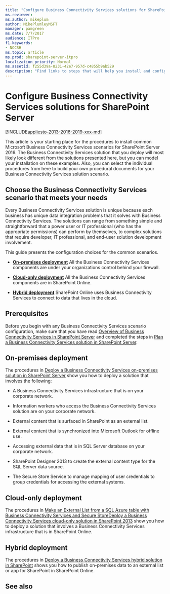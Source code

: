 ```yaml
---
title: "Configure Business Connectivity Services solutions for SharePoint Server"
ms.reviewer: 
ms.author: mikeplum
author: MikePlumleyMSFT
manager: pamgreen
ms.date: 7/7/2017
audience: ITPro
f1.keywords:
- NOCSH
ms.topic: article
ms.prod: sharepoint-server-itpro
localization_priority: Normal
ms.assetid: f255d39a-8231-42e7-957d-c4855b9ab529
description: "Find links to steps that will help you install and configure SharePoint Server Business Connectivity Services (BCS). Choose from on-premises, cloud-only, and hybrid BCS solutions."
---
```


# Configure Business Connectivity Services solutions for SharePoint Server

[!INCLUDE[appliesto-2013-2016-2019-xxx-md](../includes/appliesto-2013-2016-2019-xxx-md.md)]
  
This article is your starting place for the procedures to install common Microsoft Business Connectivity Services scenarios for SharePoint Server 2016. The Business Connectivity Services solution that you deploy will most likely look different from the solutions presented here, but you can model your installation on these examples. Also, you can select the individual procedures from here to build your own procedural documents for your Business Connectivity Services solution scenario.
  
## Choose the Business Connectivity Services scenario that meets your needs

Every Business Connectivity Services solution is unique because each business has unique data integration problems that it solves with Business Connectivity Services. The solutions can range from something simple and straightforward that a power user or IT professional (who has the appropriate permissions) can perform by themselves, to complex solutions that require developer, IT professional, and end-user solution development involvement.
  
This guide presents the configuration choices for the common scenarios.
  
- **[On-premises deployment](configure-business-connectivity-services-solutions.md#sectiononprem)** All the Business Connectivity Services components are under your organizations control behind your firewall. 
    
- **[Cloud-only deployment](configure-business-connectivity-services-solutions.md#sectioncloud)** All the Business Connectivity Services components are in SharePoint Online. 
    
- **[Hybrid deployment](configure-business-connectivity-services-solutions.md#sectionhybrid)** SharePoint Online uses Business Connectivity Services to connect to data that lives in the cloud. 
    
## Prerequisites
<a name="s"> </a>

Before you begin with any Business Connectivity Services scenario configuration, make sure that you have read [Overview of Business Connectivity Services in SharePoint Server](business-connectivity-services-overview.md) and completed the steps in [Plan a Business Connectivity Services solution in SharePoint Server](plan-a-business-connectivity-services-solution.md).
  
## On-premises deployment
<a name="sectiononprem"> </a>

The procedures in [Deploy a Business Connectivity Services on-premises solution in SharePoint Server](deploy-an-on-premises-solution.md) show you how to deploy a solution that involves the following: 
  
- A Business Connectivity Services infrastructure that is on your corporate network.
    
- Information workers who access the Business Connectivity Services solution are on your corporate network.
    
- External content that is surfaced in SharePoint as an external list.
    
- External content that is synchronized into Microsoft Outlook for offline use.
    
- Accessing external data that is in SQL Server database on your corporate network.
    
- SharePoint Designer 2013 to create the external content type for the SQL Server data source.
    
- The Secure Store Service to manage mapping of user credentials to group credentials for accessing the external systems.
    
## Cloud-only deployment
<a name="sectioncloud"> </a>

The procedures in [Make an External List from a SQL Azure table with Business Connectivity Services and Secure Store](/sharepoint/make-external-list)[Deploy a Business Connectivity Services cloud-only solution in SharePoint 2013](/SharePoint/administration/deploy-an-on-premises-solution) show you how to deploy a solution that involves a Business Connectivity Services infrastructure that is in SharePoint Online. 
  
## Hybrid deployment
<a name="sectionhybrid"> </a>

The procedures in [Deploy a Business Connectivity Services hybrid solution in SharePoint](../hybrid/deploy-a-business-connectivity-services-hybrid-solution.md) shows you how to publish on-premises data to an external list or app for SharePoint in SharePoint Online. 
  
## See also

